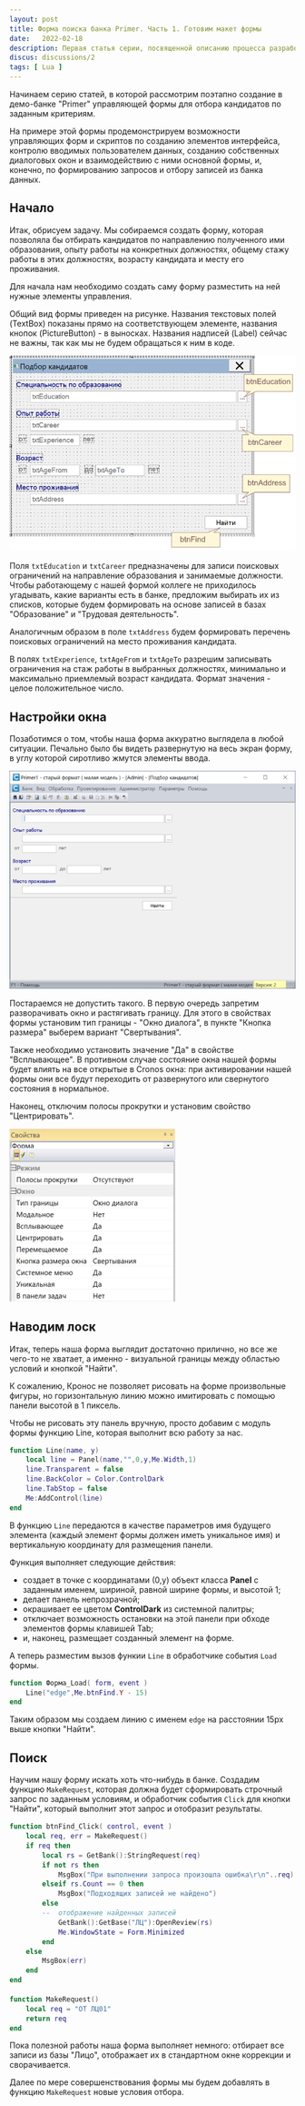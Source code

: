 ```yaml
---
layout: post  
title: Форма поиска банка Primer. Часть 1. Готовим макет формы  
date:   2022-02-18
description: Первая статья серии, посвященной описанию процесса разработки управляющей формы для отбора кандидатов на работу в демонстрационном банке кадрового агентства Primer. Рассматриваются подготовительные операции&#58; создание макета формы в режиме конструктора, ее основные настройки, программое создание дополнительных элементов оформления.
discus: discussions/2
tags: [ Lua ]
---
```


Начинаем серию статей, в которой рассмотрим поэтапно создание в демо-банке 
"Primer" управляющей формы для отбора кандидатов по заданным критериям.

На примере этой формы продемонстрируем возможности управляющих форм и скриптов 
по созданию элементов интерфейса, контролю вводимых пользователем данных, 
созданию собственных диалоговых окон и взаимодействию с ними основной формы, 
и, конечно, по формированию запросов и отбору записей из банка данных. 

## Начало
Итак, обрисуем задачу. Мы собираемся создать форму, которая позволяла 
бы отбирать кандидатов по направлению полученного ими образования, опыту работы 
на конкретных должностях, общему стажу работы в этих должностях, возрасту 
кандидата и месту его проживания.

Для начала нам необходимо создать саму форму  разместить на ней нужные 
элементы управления.

Общий вид формы приведен на рисунке. Названия текстовых полей (TextBox) показаны 
прямо на соответствующем элементе, названия кнопок (PictureButton) - в выносках.
Названия надписей (Label) сейчас не важны, так как мы не будем обращаться 
к ним в коде.

![Форма поиска](../assets/img/20220218-findform/1/form.png)

Поля `txtEducation` и `txtCareer` предназначены для записи поисковых ограничений на 
направление образования  и занимаемые должности. 
Чтобы работающему с нашей формой коллеге не приходилось угадывать, 
какие варианты есть в банке, предложим выбирать их из списков, 
которые будем формировать на основе записей в базах "Образование" 
и "Трудовая деятельность". 

Аналогичным образом в поле `txtAddress` будем формировать перечень поисковых 
ограничений на место проживания кандидата. 

В полях `txtExperience`, `txtAgeFrom` и `txtAgeTo` разрешим записывать ограничения на 
стаж работы в выбранных должностях, минимально и максимально приемлемый 
возраст кандидата. Формат значения - целое положительное число.

## Настройки окна

Позаботимся о том, чтобы наша форма аккуратно выглядела в любой ситуации.
Печально было бы видеть развернутую на весь экран форму, в углу которой 
сиротливо жмутся элементы ввода.

![Примерно так :-(](../assets/img/20220218-findform/1/разворот.png)

Постараемся не допустить такого. В первую очередь запретим разворачивать окно 
и растягивать границу. Для этого в свойствах формы установим тип границы - 
"Окно диалога", в пункте "Кнопка размера" выберем вариант "Свертывания".

Также необходимо установить значение "Да" в свойстве "Всплывающее". 
В противном случае состояние окна нашей формы будет влиять на все открытые 
в Cronos окна: при активировании нашей формы они все будут переходить 
от развернутого или свернутого состояния в нормальное.

Наконец, отключим полосы прокрутки и установим свойство "Центрировать".

![Свойства формы](../assets/img/20220218-findform/1/свойства_формы.png)
 
## Наводим лоск

Итак, теперь наша форма выглядит достаточно прилично, но все же
чего-то не хватает, а именно - визуальной границы между областью условий 
и кнопкой "Найти".

К сожалению, Кронос не позволяет рисовать на форме произвольные фигуры, 
но горизонтальную линию можно имитировать с помощью панели высотой в 1 пиксель.

Чтобы не рисовать эту панель вручную, просто добавим с модуль формы 
функцию Line, которая выполнит всю работу за нас.

```lua
function Line(name, y)
	local line = Panel(name,"",0,y,Me.Width,1)
	line.Transparent = false
	line.BackColor = Color.ControlDark
	line.TabStop = false
	Me:AddControl(line)
end
```

В функцию `Line` передаются в качестве параметров имя будущего элемента 
(каждый элемент формы должен иметь уникальное имя) и вертикальную координату 
для размещения панели.

Функция выполняет следующие действия:
- создает в точке с координатами (0,y) объект класса **Panel** с заданным именем, 
шириной, равной ширине формы, и высотой 1;
- делает панель непрозрачной;
- окрашивает ее цветом **ControlDark** из системной палитры;
- отключает возможность остановки на этой панели при обходе элементов 
формы клавишей Tab;
- и, наконец, размещает созданный элемент на форме.

А теперь разместим вызов функии `Line` в обработчике события `Load` формы.

```lua
function Форма_Load( form, event )
	Line("edge",Me.btnFind.Y - 15)
end
```

Таким образом мы создаем линию с именем `edge` на расстоянии 15px выше кнопки "Найти".

## Поиск

Научим нашу форму искать хоть что-нибудь в банке. Создадим функцию `MakeRequest`, 
которая должна будет сформировать строчный запрос по заданным условиям, 
и обработчик события `Click` для кнопки "Найти", который выполнит этот запрос 
и отобразит результаты.

```lua
function btnFind_Click( control, event )
	local req, err = MakeRequest()
	if req then
		local rs = GetBank():StringRequest(req)
		if not rs then 
			MsgBox("При выполнении запроса произошла ошибка\r\n"..req)
		elseif rs.Count == 0 then
			MsgBox("Подходящих записей не найдено")
		else
		--	отображение найденных записей
			GetBank():GetBase("ЛЦ"):OpenReview(rs)
			Me.WindowState = Form.Minimized
		end
	else
		MsgBox(err)
	end
end

function MakeRequest()
	local req = "ОТ ЛЦ01"
	return req
end
```

Пока полезной работы наша форма выполняет немного: отбирает все записи 
из базы "Лицо", отображает их в стандартном окне коррекции и сворачивается.

Далее по мере совершенствования формы мы будем добавлять в функцию `MakeRequest`
новые условия отбора.
